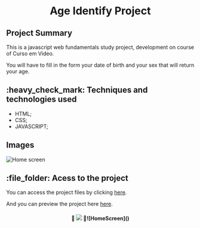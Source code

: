 <h1 align="center">Age Identify Project</h1>
<h2>Project Summary</h2>
<p>This is a javascript web fundamentals study project, development on course of Curso em Video.</p>
<p>You will have to fill in the form your date of birth and your sex that will return your age.</p> 
<h2>:heavy_check_mark:  Techniques and technologies used</h2>
<ul>
 <li>HTML;</li>
 <li>CSS;</li>
 <li>JAVASCRIPT;</li>
</ul>
<h2>Images</h2>
<img src="https://user-images.githubusercontent.com/97169087/193556881-6743164e-fef8-44c2-b737-876b0925ef40.png" alt="Home screen"/>

<h2>:file_folder: Acess to the project</h2>

<p>You can access the project files by clicking <a href="https://github.com/PHDevss/ProjetoVerificadorDeIdade/">here</a>.</p> 
<p>And you can preview the project here <a href="https://phdevss.github.io/ProjetoVerificadorDeIdade/" target="_blank">here</a>.</p> 
<h4 align="center"> 
  🚧 <img src="http://img.shields.io/static/v1?label=STATUS&message=FINISHED&color=GREEN&style=for-the-badge" /> 🚧![HomeScreen]()

